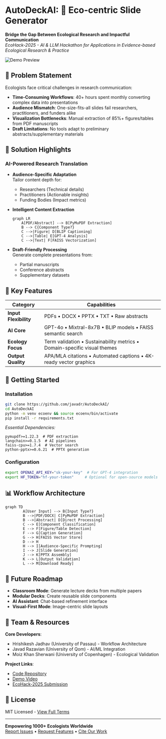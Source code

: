 # AutoDeckAI: 🌿 Eco-centric Slide Generator

**Bridge the Gap Between Ecological Research and Impactful Communication**  
_EcoHack-2025 - AI & LLM Hackathon for Applications in Evidence-based Ecological Research & Practice_

![Demo Preview](https://via.placeholder.com/800x400.png?text=AutoDeckAI+Interface+Showcase)

## 🚨 Problem Statement

Ecologists face critical challenges in research communication:

- **Time-Consuming Workflows**: 40+ hours spent monthly converting complex data into presentations
- **Audience Mismatch**: One-size-fits-all slides fail researchers, practitioners, and funders alike
- **Visualization Bottlenecks**: Manual extraction of 85%+ figures/tables from PDF manuscripts
- **Draft Limitations**: No tools adapt to preliminary abstracts/supplementary materials

## 🎯 Solution Highlights

### AI-Powered Research Translation

- **Audience-Specific Adaptation**  
   Tailor content depth for:

  - Researchers (Technical details)
  - Practitioners (Actionable insights)
  - Funding Bodies (Impact metrics)

- **Intelligent Content Extraction**

  ```mermaid
  graph LR
      A[PDF/Abstract] --> B[PyMuPDF Extraction]
      B --> C{Component Type?}
      C -->|Figure| D[BLIP Captioning]
      C -->|Table| E[GPT-4 Analysis]
      C -->|Text| F[FAISS Vectorization]
  ```

- **Draft-Friendly Processing**  
   Generate complete presentations from:
  - Partial manuscripts
  - Conference abstracts
  - Supplementary datasets

## 🌟 Key Features

| Category              | Capabilities                                                             |
| --------------------- | ------------------------------------------------------------------------ |
| **Input Flexibility** | PDFs • DOCX • PPTX • TXT • Raw abstracts                                 |
| **AI Core**           | GPT-4o • Mixtral-8x7B • BLIP models • FAISS semantic search              |
| **Ecology Focus**     | Term validation • Sustainability metrics • Domain-specific visual themes |
| **Output Quality**    | APA/MLA citations • Automated captions • 4K-ready vector graphics        |

## 🚀 Getting Started

### Installation

```bash
git clone https://github.com/javadr/AutoDeckAI/
cd AutoDeckAI
python -m venv ecoenv && source ecoenv/bin/activate
pip install -r requirements.txt
```

_Essential Dependencies:_

```text
pymupdf>=1.22.3  # PDF extraction
langchain>=0.1.5  # AI pipelines
faiss-cpu>=1.7.4  # Vector search
python-pptx>=0.6.21  # PPTX generation
```

### Configuration

```bash
export OPENAI_API_KEY="sk-your-key"  # For GPT-4 integration
export HF_TOKEN="hf-your-token"     # Optional for open-source models
```

## 📊 Workflow Architecture

```mermaid
graph TD
        A[User Input] --> B{Input Type?}
        B -->|PDF/DOCX| C[PyMuPDF Extraction]
        B -->|Abstract| D[Direct Processing]
        C --> E[Component Classification]
        E --> F[Figure/Table Detection]
        F --> G[Caption Generation]
        G --> H[FAISS Vector Store]
        D --> H
        H --> I[Audience-Specific Prompting]
        I --> J[Slide Generation]
        J --> K[PPTX Assembly]
        K --> L[Output Validation]
        L --> M[Download Ready]
```

## 🔮 Future Roadmap

- **Classroom Mode**: Generate lecture decks from multiple papers
- **Modular Decks**: Create reusable slide components
- **AI Assistant**: Chat-based refinement interface
- **Visual-First Mode**: Image-centric slide layouts

## 👥 Team & Resources

**Core Developers**:

- Hrishikesh Jadhav (University of Passau) - Workflow Architecture
- Javad Razavian (University of Qom) - AI/ML Integration
- Moiz Khan Sherwani (University of Copenhagen) - Ecological Validation

**Project Links**:

- [Code Repository](https://github.com/knowhrishi/AutoDeckAI-EchoHack)
- [Demo Video](https://www.loom.com/share/2f045c457fd747179d36d298480cf1e8)
- [EcoHack-2025 Submission](https://ecohack.org/2025/entries/autodeck-ai)

## 📜 License

MIT Licensed - [View Full Terms](LICENSE)

---

**Empowering 1000+ Ecologists Worldwide**  
[Report Issues](https://github.com/knowhrishi/AutoDeckAI-EchoHack/issues) •
[Request Features](https://github.com/knowhrishi/AutoDeckAI-EchoHack/discussions) •
[Cite Our Work](https://zenodo.org/records/1234567)
